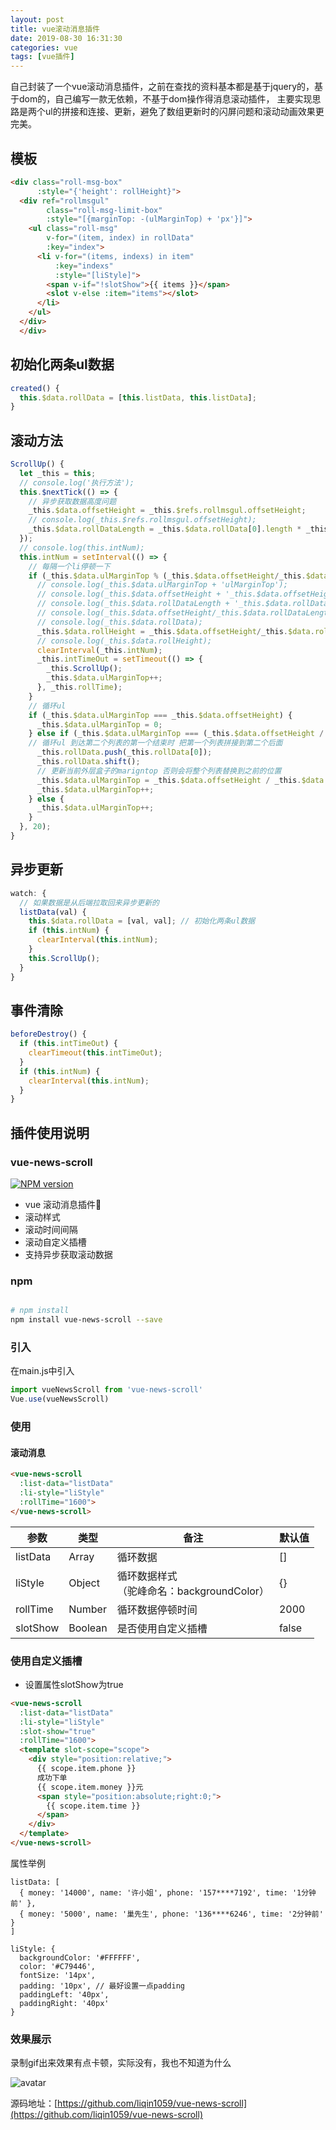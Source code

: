 ```yaml
---
layout: post
title: vue滚动消息插件
date: 2019-08-30 16:31:30
categories: vue
tags: [vue插件]
---
```


自己封装了一个vue滚动消息插件，之前在查找的资料基本都是基于jquery的，基于dom的，自己编写一款无依赖，不基于dom操作得消息滚动插件，
主要实现思路是两个ul的拼接和连接、更新，避免了数组更新时的闪屏问题和滚动动画效果更完美。

## 模板
``` html
<div class="roll-msg-box"
      :style="{'height': rollHeight}">
  <div ref="rollmsgul"
        class="roll-msg-limit-box"
        :style="[{marginTop: -(ulMarginTop) + 'px'}]">
    <ul class="roll-msg"
        v-for="(item, index) in rollData"
        :key="index">
      <li v-for="(items, indexs) in item"
          :key="indexs"
          :style="[liStyle]">
        <span v-if="!slotShow">{{ items }}</span>
        <slot v-else :item="items"></slot>
      </li>
    </ul>
  </div>
  </div>
```
## 初始化两条ul数据

``` javascript
created() {
  this.$data.rollData = [this.listData, this.listData];
}
```

## 滚动方法

``` javascript
ScrollUp() {
  let _this = this;
  // console.log('执行方法');
  this.$nextTick(() => {
    // 异步获取数据高度问题
    _this.$data.offsetHeight = _this.$refs.rollmsgul.offsetHeight;
    // console.log(_this.$refs.rollmsgul.offsetHeight);
    _this.$data.rollDataLength = _this.$data.rollData[0].length * _this.$data.rollData.length || 1;
  });
  // console.log(this.intNum);
  this.intNum = setInterval(() => {
    // 每隔一个li停顿一下
    if (_this.$data.ulMarginTop % (_this.$data.offsetHeight/_this.$data.rollDataLength) === 0) {
      // console.log(_this.$data.ulMarginTop + 'ulMarginTop');
      // console.log(_this.$data.offsetHeight + '_this.$data.offsetHeight');
      // console.log(_this.$data.rollDataLength + '_this.$data.rollDataLength');
      // console.log(_this.$data.offsetHeight/_this.$data.rollDataLength + '每段');
      // console.log(_this.$data.rollData);
      _this.$data.rollHeight = _this.$data.offsetHeight/_this.$data.rollDataLength + 'px';
      // console.log(_this.$data.rollHeight);
      clearInterval(_this.intNum);
      _this.intTimeOut = setTimeout(() => {
        _this.ScrollUp();
        _this.$data.ulMarginTop++;
      }, _this.rollTime);
    }
    // 循环ul
    if (_this.$data.ulMarginTop === _this.$data.offsetHeight) {
      _this.$data.ulMarginTop = 0;
    } else if (_this.$data.ulMarginTop === (_this.$data.offsetHeight / 2  + _this.$data.offsetHeight / _this.$data.rollDataLength)) {
    // 循环ul 到达第二个列表的第一个结束时 把第一个列表拼接到第二个后面
      _this.rollData.push(_this.rollData[0]);
      _this.rollData.shift();
      // 更新当前外层盒子的marigntop 否则会将整个列表替换到之前的位置
      _this.$data.ulMarginTop = _this.$data.offsetHeight / _this.$data.rollDataLength;
      _this.$data.ulMarginTop++;
    } else {
      _this.$data.ulMarginTop++;
    }
  }, 20);
}
```
## 异步更新

``` javascript
watch: {
  // 如果数据是从后端拉取回来异步更新的
  listData(val) {
    this.$data.rollData = [val, val]; // 初始化两条ul数据
    if (this.intNum) {
      clearInterval(this.intNum);
    }
    this.ScrollUp();
  }
}
```
## 事件清除

``` javascript
beforeDestroy() {
  if (this.intTimeOut) {
    clearTimeout(this.intTimeOut);
  }
  if (this.intNum) {
    clearInterval(this.intNum);
  }
}
```

## 插件使用说明

### vue-news-scroll
[![NPM version](https://img.shields.io/npm/v/vue-news-scroll.svg)](https://www.npmjs.com/package/vue-news-scroll)

-  vue 滚动消息插件👫
-  滚动样式
-  滚动时间间隔
-  滚动自定义插槽
-  支持异步获取滚动数据

### npm

``` bash

# npm install
npm install vue-news-scroll --save

```
### 引入

在main.js中引入

```js
import vueNewsScroll from 'vue-news-scroll'
Vue.use(vueNewsScroll)
```

### 使用

####  滚动消息

``` html
<vue-news-scroll
  :list-data="listData"
  :li-style="liStyle"
  :rollTime="1600">
</vue-news-scroll>
```

| 参数 | 类型 | 备注 | 默认值 |
|  ------ | ------ | ------ | ------ |
| listData | Array | 循环数据 | [] |
| liStyle | Object | 循环数据样式<br>（驼峰命名：backgroundColor） | {} |
| rollTime | Number | 循环数据停顿时间 | 2000 |
| slotShow | Boolean | 是否使用自定义插槽 | false |

###  使用自定义插槽

- 设置属性slotShow为true

``` html
<vue-news-scroll
  :list-data="listData"
  :li-style="liStyle"
  :slot-show="true"
  :rollTime="1600">
  <template slot-scope="scope">
    <div style="position:relative;">
      {{ scope.item.phone }}
      成功下单
      {{ scope.item.money }}元
      <span style="position:absolute;right:0;">
        {{ scope.item.time }}
      </span>
    </div>
  </template>
</vue-news-scroll>
```

属性举例

```
listData: [
  { money: '14000', name: '许小姐', phone: '157****7192', time: '1分钟前' },
  { money: '5000', name: '巢先生', phone: '136****6246', time: '2分钟前' }
]
```

```
liStyle: {
  backgroundColor: '#FFFFFF',
  color: '#C79446',
  fontSize: '14px',
  padding: '10px', // 最好设置一点padding
  paddingLeft: '40px',
  paddingRight: '40px'
}
```

### 效果展示

录制gif出来效果有点卡顿，实际没有，我也不知道为什么

![avatar](/src/assets/rollmsggif.gif)


源码地址：[https://github.com/liqin1059/vue-news-scroll](https://github.com/liqin1059/vue-news-scroll)

